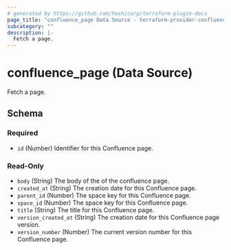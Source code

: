 ```yaml
---
# generated by https://github.com/hashicorp/terraform-plugin-docs
page_title: "confluence_page Data Source - terraform-provider-confluence"
subcategory: ""
description: |-
  Fetch a page.
---
```


# confluence_page (Data Source)

Fetch a page.



<!-- schema generated by tfplugindocs -->
## Schema

### Required

- `id` (Number) Identifier for this Confluence page.

### Read-Only

- `body` (String) The body of the of the confluence page.
- `created_at` (String) The creation date for this Confluence page.
- `parent_id` (Number) The space key for this Confluence page.
- `space_id` (Number) The space key for this Confluence page.
- `title` (String) The title for this Confluence page.
- `version_created_at` (String) The creation date for this Confluence page version.
- `version_number` (Number) The current version number for this Confluence page.

